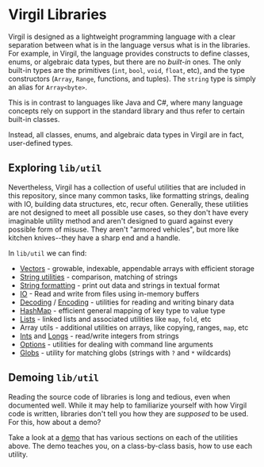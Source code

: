 # Virgil Libraries

Virgil is designed as a lightweight programming language with a clear separation between what is in the language versus what is in the libraries.
For example, in Virgil, the language provides constructs to define classes, enums, or algebraic data types, but there are no _built-in_ ones.
The only built-in types are the primitives (`int`, `bool`, `void`, `float`, etc), and the type constructors (`Array`, `Range`, functions, and tuples).
The `string` type is simply an alias for `Array<byte>`.

This is in contrast to languages like Java and C#, where many language concepts rely on support in the standard library and thus refer to certain built-in classes.

Instead, all classes, enums, and algebraic data types in Virgil are in fact, user-defined types.

## Exploring `lib/util`

Nevertheless, Virgil has a collection of useful utilities that are included in this repository, since many common tasks, like formatting strings, dealing with IO, building data structures, etc, recur often.
Generally, these utilities are not designed to meet all possible use cases, so they don't have every imaginable utility method and aren't designed to guard against every possible form of misuse.
They aren't "armored vehicles", but more like kitchen knives--they have a sharp end and a handle.

In `lib/util` we can find:

* [Vectors](../../lib/util/Vector.v3) - growable, indexable, appendable arrays with efficient storage
* [String utilities](../../lib/util/Strings.v3) - comparison, matching of strings
* [String formatting](../../lib/util/StringBuilder.v3) - print out data and strings in textual format
* [IO](../../lib/util/IO.v3) - Read and write from files using in-memory buffers
* [Decoding](../../lib/util/DataReader.v3) / [Encoding](../../lib/util/DataWriter.v3) - utilities for reading and writing binary data
* [HashMap](../../lib/util/Map.v3) - efficient general mapping of key type to value type
* [Lists](../../lib/util/List.v3) - linked lists and associated utilities like `map`, `fold`, etc
* Array utils - additional utilities on arrays, like copying, ranges, `map`, etc
* [Ints](../../lib/util/Ints.v3) and [Longs](../../lib/util/Longs.v3) - read/write integers from strings
* [Options](../../lib/util/Option.v3) - utilities for dealing with command line arguments
* [Globs](../../lib/util/GlobMatcher.v3) - utility for matching globs (strings with `?` and `*` wildcards)

## Demoing `lib/util`

Reading the source code of libraries is long and tedious, even when documented well.
While it may help to familiarize yourself with how Virgil code is written, libraries don't tell you how they are _supposed_ to be used.
For this, how about a demo?

Take a look at a [demo](../../apps/Demo) that has various sections on each of the utilities above.
The demo teaches you, on a class-by-class basis, how to use each utility.

